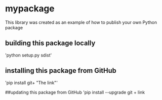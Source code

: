# mypackage
This library was created as an example of how to publish your own Python package

## building this package locally
'python setup.py sdist'

## installing this package from GitHub
'pip install git+ "The link"'

##updating this package from GitHub
'pip install --upgrade git + link